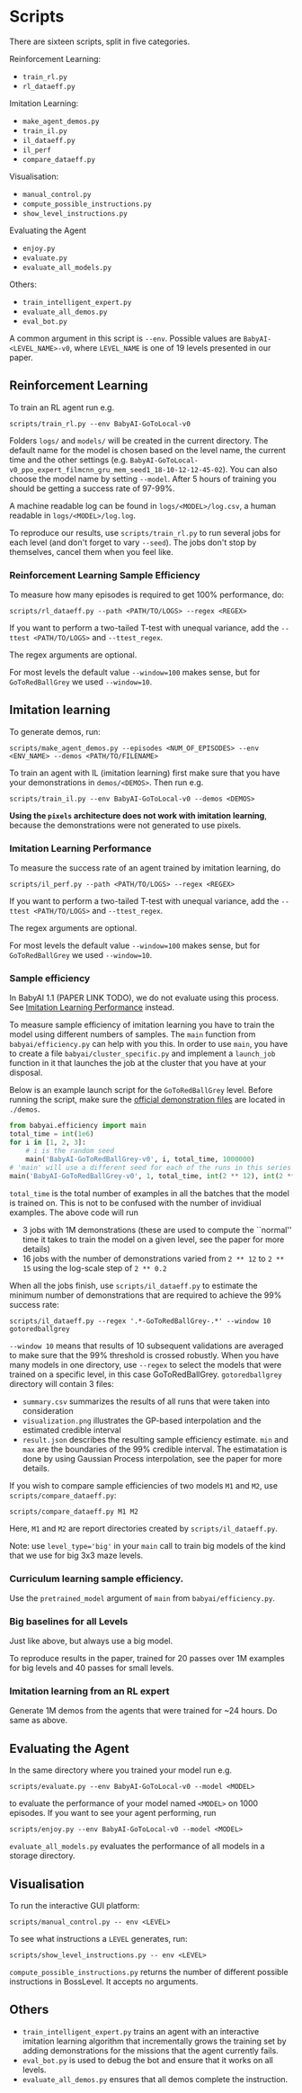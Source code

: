 # Scripts

There are sixteen scripts, split in five categories.

Reinforcement Learning:
- `train_rl.py`
- `rl_dataeff.py`

Imitation Learning:
- `make_agent_demos.py`
- `train_il.py`
- `il_dataeff.py`
- `il_perf`
- `compare_dataeff.py`

Visualisation:
- `manual_control.py`
- `compute_possible_instructions.py`
- `show_level_instructions.py`

Evaluating the Agent
- `enjoy.py`
- `evaluate.py`
- `evaluate_all_models.py`

Others:
- `train_intelligent_expert.py`
- `evaluate_all_demos.py`
- `eval_bot.py`

A common argument in this script is  `--env`.  Possible values are `BabyAI-<LEVEL_NAME>-v0`, where `LEVEL_NAME` is one of 19 levels presented in our paper.

## Reinforcement Learning

To train an RL agent run e.g.
```
scripts/train_rl.py --env BabyAI-GoToLocal-v0
```
Folders `logs/` and `models/` will be created in the current directory. The default name
for the model is chosen based on the level name, the current time and the other settings (e.g. `BabyAI-GoToLocal-v0_ppo_expert_filmcnn_gru_mem_seed1_18-10-12-12-45-02`). You can also choose the model name by setting `--model`. After 5 hours of training you should be getting a success rate of 97-99\%.

A machine readable log can be found in `logs/<MODEL>/log.csv`, a human readable in `logs/<MODEL>/log.log`.

To reproduce our results, use `scripts/train_rl.py` to run several jobs for each level (and don't forget to vary `--seed`).  The jobs don't stop by themselves, cancel them when you feel like.

### Reinforcement Learning Sample Efficiency

To measure how many episodes is required to get 100% performance, do:
```
scripts/rl_dataeff.py --path <PATH/TO/LOGS> --regex <REGEX>
```
If you want to perform a two-tailed T-test with unequal variance, add the `--ttest <PATH/TO/LOGS>` and `--ttest_regex`.

The regex arguments are optional.

For most levels the default value `--window=100` makes sense, but for `GoToRedBallGrey` we used `--window=10`.


## Imitation learning

To generate demos, run:
```
scripts/make_agent_demos.py --episodes <NUM_OF_EPISODES> --env <ENV_NAME> --demos <PATH/TO/FILENAME>
```
To train an agent with IL (imitation learning) first make sure that you have your demonstrations in `demos/<DEMOS>`. Then run e.g.
```
scripts/train_il.py --env BabyAI-GoToLocal-v0 --demos <DEMOS>
```
**Using the `pixels` architecture does not work with imitation learning**, because the demonstrations were not generated to use pixels.

### Imitation Learning Performance

To measure the success rate of an agent trained by imitation learning, do
```
scripts/il_perf.py --path <PATH/TO/LOGS> --regex <REGEX>
```
If you want to perform a two-tailed T-test with unequal variance, add the `--ttest <PATH/TO/LOGS>` and `--ttest_regex`.

The regex arguments are optional.

For most levels the default value `--window=100` makes sense, but for `GoToRedBallGrey` we used `--window=10`.


### Sample efficiency

In BabyAI 1.1 (PAPER LINK TODO), we do not evaluate using this process.  See [Imitation Learning Performance](###-imitation-learning-performance) instead.

To measure sample efficiency of imitation learning you have to train the model using different numbers of samples.  The `main` function from `babyai/efficiency.py` can help with you this. In order to use `main`, you have to create a file `babyai/cluster_specific.py` and implement a `launch_job` function in it that launches the job at the cluster that you have at your disposal.

Below is an example launch script for the `GoToRedBallGrey` level. Before running the script, make sure the [official demonstration files](https://drive.google.com/drive/folders/124DhBJ5BdiLyRowkYnVtfcYHKre9ouSp) are located in `./demos`.
``` python
from babyai.efficiency import main
total_time = int(1e6)
for i in [1, 2, 3]:
    # i is the random seed
    main('BabyAI-GoToRedBallGrey-v0', i, total_time, 1000000)
# 'main' will use a different seed for each of the runs in this series
main('BabyAI-GoToRedBallGrey-v0', 1, total_time, int(2 ** 12), int(2 ** 15), step_size=2 ** 0.2)
```
`total_time` is the total number of examples in all the batches that the model is trained on. This is not to be confused with the number of invidiual examples. The above code will run
-  3 jobs with 1M demonstrations (these are used to compute the ``normal'' time it takes to train the model on a given level, see the paper for more details)
- 16 jobs with the number of demonstrations varied from `2 ** 12` to `2 ** 15` using the log-scale step of ``2 ** 0.2``

When all the jobs finish, use `scripts/il_dataeff.py` to estimate the minimum number of demonstrations that are required to achieve the 99% success rate:
```
scripts/il_dataeff.py --regex '.*-GoToRedBallGrey-.*' --window 10 gotoredballgrey
```
`--window 10` means that results of 10 subsequent validations are averaged to make sure that the 99% threshold is crossed robustly. When you have many models in one directory, use `--regex` to select the models that were trained on a specific level, in this case GoToRedBallGrey. `gotoredballgrey` directory will contain 3 files:
- `summary.csv` summarizes the results of all runs that were taken into consideration
- `visualization.png` illustrates the GP-based interpolation and the estimated credible interval
- `result.json` describes the resulting sample efficiency estimate. `min` and `max` are the boundaries of the 99% credible interval. The estimatation is done by using Gaussian Process interpolation, see the paper for more details.

If you wish to compare sample efficiencies of two models `M1` and `M2`, use `scripts/compare_dataeff.py`:
```
scripts/compare_dataeff.py M1 M2
```
Here, `M1` and `M2` are report directories created by `scripts/il_dataeff.py`.

Note: use `level_type='big'` in your `main` call to train big models of the kind that we use for big 3x3 maze levels.

### Curriculum learning sample efficiency.
Use the `pretrained_model` argument of `main` from `babyai/efficiency.py`.

### Big baselines for all Levels
Just like above, but always use a big model.

To reproduce results in the paper, trained for 20 passes over 1M examples for big levels and 40 passes for small levels.

### Imitation learning from an RL expert
Generate 1M demos from the agents that were trained for ~24 hours. Do same as above.


## Evaluating the Agent

In the same directory where you trained your model run e.g.
```
scripts/evaluate.py --env BabyAI-GoToLocal-v0 --model <MODEL>
```
to evaluate the performance of your model named `<MODEL>` on 1000 episodes. If you want to see your agent performing, run
```
scripts/enjoy.py --env BabyAI-GoToLocal-v0 --model <MODEL>
```
 `evaluate_all_models.py` evaluates the performance of all models in a storage directory.

## Visualisation

To run the interactive GUI platform:
```
scripts/manual_control.py -- env <LEVEL>
```
To see what instructions a `LEVEL` generates, run:
```
scripts/show_level_instructions.py -- env <LEVEL>
```
`compute_possible_instructions.py` returns the number of different possible instructions in BossLevel.  It accepts no arguments.

## Others

- `train_intelligent_expert.py` trains an agent with an interactive imitation learning algorithm that incrementally grows the training set by adding demonstrations for the missions that the agent currently fails.
- `eval_bot.py` is used to debug the bot and ensure that it works on all levels.
- `evaluate_all_demos.py` ensures that all demos complete the instruction.
